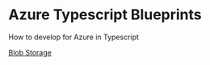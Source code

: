 # Azure Typescript Blueprints

How to develop for Azure in Typescript 

[Blob Storage](blobstorage)
